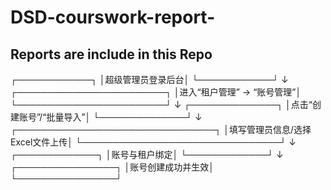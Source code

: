 # DSD-courswork-report-
## Reports are include in this Repo


┌────────────┐
│超级管理员登录后台│
└────────────┘
         ↓
┌────────────────────────┐
│进入“租户管理” → “账号管理”│
└────────────────────────┘
         ↓
┌──────────────┐
│点击“创建账号”/“批量导入”│
└──────────────┘
         ↓
┌────────────────────────────────┐
│填写管理员信息/选择Excel文件上传│
└────────────────────────────────┘
         ↓
┌─────────────┐
│账号与租户绑定│
└─────────────┘
         ↓
┌────────────────┐
│账号创建成功并生效│
└────────────────┘
